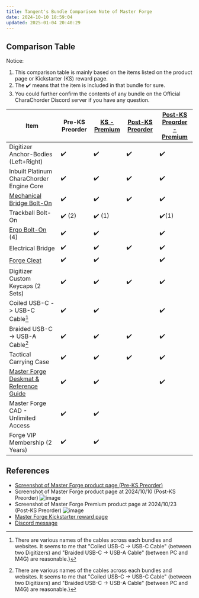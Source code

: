 ```yaml
---
title: Tangent's Bundle Comparison Note of Master Forge
date: 2024-10-10 18:59:04
updated: 2025-01-04 20:40:29
---
```

## Comparison Table

Notice:

1. This comparison table is mainly based on the items listed on the product page or Kickstarter (KS) reward page.
2. The :heavy_check_mark: means that the item is included in that bundle for sure.
3. You could further confirm the contents of any bundle on the Official CharaChorder Discord server if you have any question.

|Item|Pre-KS Preorder|[KS - Premium](https://www.kickstarter.com/projects/charachorder/the-master-forge-a-keyboard-built-for-you/rewards#reward-UmV3YXJkLVVtVjNZWEprTFRFd01ETTVNelEx)|[Post-KS Preorder](https://forgekeyboard.com/products/master-forge)|[Post-KS Preorder - Premium](https://forgekeyboard.com/collections/loadouts/products/master-forge-premium)|
|-|-|-|-|-|
|Digitizer Anchor-Bodies (Left+Right)|:heavy_check_mark:|:heavy_check_mark:|:heavy_check_mark:|:heavy_check_mark:|
|Inbuilt Platinum CharaChorder Engine Core|:heavy_check_mark:|:heavy_check_mark:|:heavy_check_mark:|:heavy_check_mark:|
|[Mechanical Bridge Bolt-On](https://forgekeyboard.com/collections/bolt-ons%E2%84%A2/products/mechanical-bridge)|:heavy_check_mark:|:heavy_check_mark:|:heavy_check_mark:|:heavy_check_mark:|
|Trackball Bolt-On|:heavy_check_mark: (2)|:heavy_check_mark: (1)||:heavy_check_mark:(1)|
|[Ergo Bolt-On](https://forgekeyboard.com/collections/bolt-ons%E2%84%A2/products/ergo-bolt-on%E2%84%A2) (4)|:heavy_check_mark: |:heavy_check_mark:||:heavy_check_mark:|
|Electrical Bridge|:heavy_check_mark:|:heavy_check_mark:|:heavy_check_mark:|:heavy_check_mark:|
|[Forge Cleat](https://forgekeyboard.com/collections/add-ons/products/forge-cleat)|:heavy_check_mark:|:heavy_check_mark:||:heavy_check_mark:|
|Digitizer Custom Keycaps (2 Sets)|:heavy_check_mark:|:heavy_check_mark:|:heavy_check_mark:|:heavy_check_mark:|
|Coiled USB-C -> USB-C Cable[^cable]|:heavy_check_mark:|:heavy_check_mark:||:heavy_check_mark:|
|Braided USB-C -> USB-A Cable[^cable]|:heavy_check_mark:|:heavy_check_mark:|:heavy_check_mark:|:heavy_check_mark:|
|Tactical Carrying Case|:heavy_check_mark:|:heavy_check_mark:|:heavy_check_mark:|:heavy_check_mark:|
|[Master Forge Deskmat & Reference Guide](https://forgekeyboard.com/collections/add-ons/products/desk-mat)|:heavy_check_mark:|:heavy_check_mark:||:heavy_check_mark:|
|Master Forge CAD - Unlimited Access|:heavy_check_mark:|:heavy_check_mark:||
|Forge VIP Membership (2 Years)|:heavy_check_mark:|:heavy_check_mark:||

## References

- [Screenshot of Master Forge product page (Pre-KS Preorder)](https://discord.com/channels/861730583092658206/1176366370678653010/1278000103965200384)
- Screenshot of Master Forge product page at 2024/10/10 (Post-KS Preorder)
![image](https://hackmd.io/_uploads/r1gfT9Vry1l.png)
- Screenshot of Master Forge Premium product page at 2024/10/23 (Post-KS Preorder)
![image](https://hackmd.io/_uploads/B103PELe1x.png)
- [Master Forge Kickstarter reward page](https://www.kickstarter.com/projects/charachorder/the-master-forge-a-keyboard-built-for-you/rewards)
- [Discord message](https://discord.com/channels/861730583092658206/1282698538144497755/1282699704416735272)

[^cable]: There are various names of the cables across each bundles and websites. It seems to me that "Coiled USB-C -> USB-C Cable" (between two Digitizers) and "Braided USB-C -> USB-A Cable" (between PC and M4G) are reasonable.}
